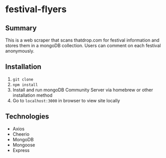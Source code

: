 # festival-flyers

## Summary

This is a web scraper that scans thatdrop.com for festival information and stores them in a mongoDB collection. Users can comment on each festival anonymously.

## Installation

1. `git clone`
2. `npm install`
3. Install and run mongoDB Community Server via homebrew or other installation method
4. Go to `localhost:3000` in browser to view site locally

## Technologies

- Axios
- Cheerio
- MongoDB
- Mongoose
- Express
